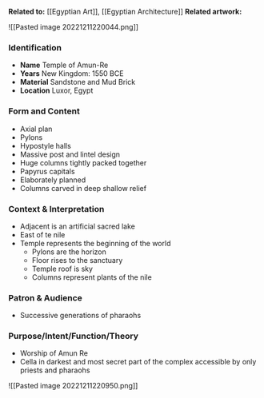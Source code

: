 **Related to:** [[Egyptian Art]], [[Egyptian Architecture]]
**Related artwork:** 

![[Pasted image 20221211220044.png]]

### Identification
- **Name** Temple of Amun-Re
- **Years** New Kingdom: 1550 BCE
- **Material** Sandstone and Mud Brick
- **Location** Luxor, Egypt

### Form and Content
- Axial plan
- Pylons
- Hypostyle halls
- Massive post and lintel design
- Huge columns tightly packed together
- Papyrus capitals
- Elaborately planned
- Columns carved in deep shallow relief 

### Context & Interpretation
- Adjacent is an artificial sacred lake
- East of te nile
- Temple represents the beginning of the world
	- Pylons are the horizon
	- Floor rises to the sanctuary
	- Temple roof is sky
	- Columns represent plants of the nile

### Patron & Audience
- Successive generations of pharaohs

### Purpose/Intent/Function/Theory
- Worship of Amun Re
- Cella in darkest and most secret part of the complex accessible by only priests and pharaohs


![[Pasted image 20221211220950.png]]

